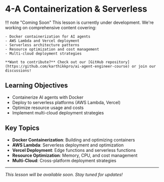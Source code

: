 # 4-A Containerization & Serverless

!!! note "Coming Soon"
This lesson is currently under development. We're working on comprehensive content covering:

    - Docker containerization for AI agents
    - AWS Lambda and Vercel deployment
    - Serverless architecture patterns
    - Resource optimization and cost management
    - Multi-cloud deployment strategies

    **Want to contribute?** Check out our [GitHub repository](https://github.com/karthikkpro/ai-agent-engineer-course) or join our discussions!

## Learning Objectives

- Containerize AI agents with Docker
- Deploy to serverless platforms (AWS Lambda, Vercel)
- Optimize resource usage and costs
- Implement multi-cloud deployment strategies

## Key Topics

- **Docker Containerization**: Building and optimizing containers
- **AWS Lambda**: Serverless deployment and optimization
- **Vercel Deployment**: Edge functions and serverless functions
- **Resource Optimization**: Memory, CPU, and cost management
- **Multi-Cloud**: Cross-platform deployment strategies

---

_This lesson will be available soon. Stay tuned for updates!_
